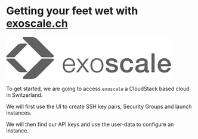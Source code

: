 Getting your feet wet with [exoscale.ch](http://exoscale.ch)
============================================================

![Exoscale Logo](../images/exoscale.jpg)

To get started, we are going to access `exoscale` a CloudStack based cloud in Switzerland.

We will first use the UI to create SSH key pairs, Security Groups and launch instances.

We will then find our API keys and use the user-data to configure an instance.


